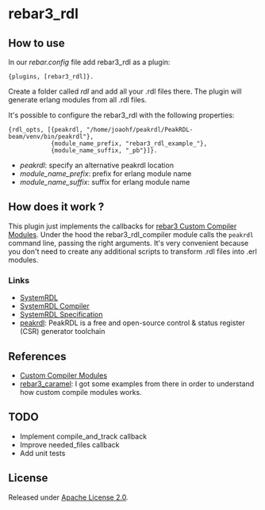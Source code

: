 # rebar3_rdl

## How to use

In our _rebar.config_ file add rebar3_rdl as a plugin:

```
{plugins, [rebar3_rdl]}.
```

Create a folder called _rdl_ and add all your .rdl files there. The plugin will generate erlang modules from all .rdl files.

It's possible to configure the rebar3_rdl with the following properties:

```
{rdl_opts, [{peakrdl, "/home/joaohf/peakrdl/PeakRDL-beam/venv/bin/peakrdl"},
            {module_name_prefix, "rebar3_rdl_example_"},
            {module_name_suffix, "_pb"}]}.
```

* _peakrdl_: specify an alternative peakrdl location
* _module\_name\_prefix_: prefix for erlang module name
* _module\_name\_suffix_: suffix for erlang module name

## How does it work ?

This plugin just implements the callbacks for [rebar3 Custom Compiler Modules](https://rebar3.org/docs/extending/custom_compiler_modules/).
Under the hood the rebar3_rdl_compiler module calls the `peakrdl` command line, passing the right arguments. It's very convenient because
you don't need to create any additional scripts to transform .rdl files into .erl modules.

### Links

* [SystemRDL](https://github.com/SystemRDL)
* [SystemRDL Compiler](https://systemrdl-compiler.readthedocs.io/en/stable/)
* [SystemRDL Specification](http://accellera.org/downloads/standards/systemrdl)
* [peakrdl](https://peakrdl.readthedocs.io/en/latest/): PeakRDL is a free and open-source control & status register (CSR) generator toolchain

## References

* [Custom Compiler Modules](https://rebar3.org/docs/extending/custom_compiler_modules/)
* [rebar3_caramel](https://github.com/AbstractMachinesLab/rebar3_caramel): I got some examples from there in order to understand how custom compile modules works.

## TODO

* Implement compile_and_track callback
* Improve needed_files callback
* Add unit tests

## License

Released under [Apache License 2.0](http://www.apache.org/licenses/LICENSE-2.0).